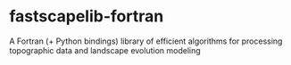 # fastscapelib-fortran
A Fortran (+ Python bindings) library of efficient algorithms for processing topographic data and landscape evolution modeling
